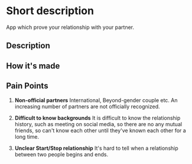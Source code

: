 


# Short description
App which prove your relationship with your partner.


## Description



## How it's made



## Pain Points

1. **Non-official partners**
International, Beyond-gender couple etc.
An increasing number of partners are not officially recognized.

3. **Difficult to know backgrounds** 
It is difficult to know the relationship history, such as meeting on social media, so
there are no any mutual friends, so can't know each other until they've known each other for a long time.

5. **Unclear Start/Stop relationship**
It's hard to tell when a relationship between two people begins and ends.


## 


## 

